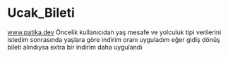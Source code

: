 # Ucak_Bileti
www.patika.dev 
Öncelik kullanıcıdan yaş mesafe ve yolculuk tipi verilerini istedim
sonrasında yaşlara göre indirim oranı uyguladım
eğer gidiş dönüş bileti alındıysa extra bir indirim daha uygulandı
